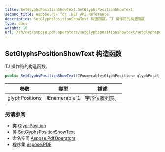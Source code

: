 ```yaml
---
title: SetGlyphsPositionShowText.SetGlyphsPositionShowText
second_title: Aspose.PDF for .NET API Reference
description: SetGlyphsPositionShowText 构造函数。TJ 操作符的构造函数
type: docs
weight: 10
url: /zh/net/aspose.pdf.operators/setglyphspositionshowtext/setglyphspositionshowtext/
---
```

## SetGlyphsPositionShowText 构造函数

TJ 操作符的构造函数。

```csharp
public SetGlyphsPositionShowText(IEnumerable<GlyphPosition> glyphPositions)
```

| 参数 | 类型 | 描述 |
| --- | --- | --- |
| glyphPositions | IEnumerable`1 | 字形位置列表。 |

### 另请参阅

* 类 [GlyphPosition](../../glyphposition/)
* 类 [SetGlyphsPositionShowText](../)
* 命名空间 [Aspose.Pdf.Operators](../../../aspose.pdf.operators/)
* 程序集 [Aspose.PDF](../../../)